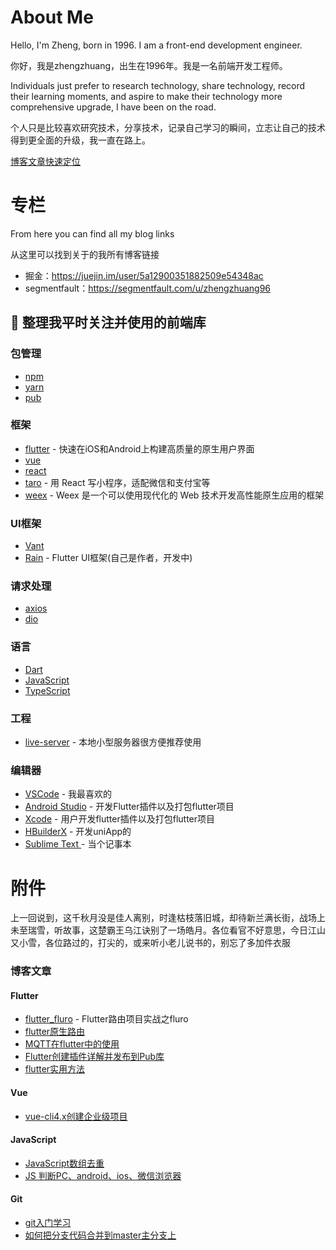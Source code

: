 # About Me
Hello, I'm Zheng, born in 1996. I am a front-end development engineer.

你好，我是zhengzhuang，出生在1996年。我是一名前端开发工程师。

Individuals just prefer to research technology, share technology, record their learning moments, and aspire to make their technology more comprehensive upgrade, I have been on the road.

个人只是比较喜欢研究技术，分享技术，记录自己学习的瞬间，立志让自己的技术得到更全面的升级，我一直在路上。

[博客文章快速定位](#blogArticles)

# 专栏
From here you can find all my blog links

从这里可以找到关于的我所有博客链接

* 掘金：https://juejin.im/user/5a12900351882509e54348ac
* segmentfault：https://segmentfault.com/u/zhengzhuang96

## 🎉 整理我平时关注并使用的前端库

### 包管理
* [npm](https://github.com/npm/cli)
* [yarn](https://github.com/yarnpkg/yarn)
* [pub](https://pub.flutter-io.cn)

### 框架
* [flutter](https://github.com/flutter/flutter) - 快速在iOS和Android上构建高质量的原生用户界面
* [vue](https://github.com/vuejs/vue)
* [react](https://github.com/facebook/react)
* [taro](https://github.com/NervJS/taro) - 用 React 写小程序，适配微信和支付宝等
* [weex](https://github.com/apache/incubator-weex) - Weex 是一个可以使用现代化的 Web 技术开发高性能原生应用的框架

### UI框架
* [Vant](https://youzan.github.io/vant)
* [Rain](https://pub.flutter-io.cn/packages/rain) - Flutter UI框架(自己是作者，开发中)

### 请求处理
* [axios](https://github.com/axios/axios)
* [dio](https://github.com/flutterchina/dio)

### 语言
* [Dart](https://dart.dev/)
* [JavaScript](https://github.com/Microsoft/TypeScript)
* [TypeScript](https://github.com/Microsoft/TypeScript)

### 工程
* [live-server](https://github.com/tapio/live-server) - 本地小型服务器很方便推荐使用

### 编辑器
* [VSCode](https://code.visualstudio.com/) - 我最喜欢的
* [Android Studio](https://developer.android.google.cn) - 开发Flutter插件以及打包flutter项目
* [Xcode](https://developer.apple.com/xcode) - 用户开发flutter插件以及打包flutter项目
* [HBuilderX](https://www.dcloud.io/hbuilderx.html) - 开发uniApp的
* [Sublime Text ](http://www.sublimetext.com/) - 当个记事本

# 附件
上一回说到，这千秋月没是佳人离别，时逢枯枝落旧城，却待新兰满长街，战场上未至瑞雪，听故事，这楚霸王乌江诀别了一场皓月。各位看官不好意思，今日江山又小雪，各位路过的，打尖的，或来听小老儿说书的，别忘了多加件衣服

### <span id="blogArticles">博客文章</span>

#### Flutter
* [flutter_fluro](./flutter/flutter_fluro.md) - Flutter路由项目实战之fluro
* [flutter原生路由](./flutter/flutter原生路由.md)
* [MQTT在flutter中的使用](./flutter/mqtt/flutter_mqtt.md)
* [Flutter创建插件详解并发布到Pub库](./flutter/Flutter创建插件详解并发布到Pub库.md)
* [flutter实用方法](./flutter/flutter实用方法.md)

#### Vue
* [vue-cli4.x创建企业级项目](./vue/vue创建企业级项目.md)

#### JavaScript
* [JavaScript数组去重](./javascript/JavaScript数组去重.md)
* [JS 判断PC、android、ios、微信浏览器](./javascript/JS判断PC、android、ios、微信浏览器.md)

#### Git
* [git入门学习](./git/git入门学习.md)
* [如何把分支代码合并到master主分支上](./git/如何把分支代码合并到master主分支上.md)


